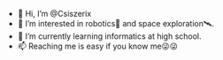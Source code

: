 - 👋 Hi, I’m @Csiszerix
- 👀 I’m interested in robotics🤖 and space exploration🛰️.
- 🌱 I’m currently learning informatics at high school.
- 📫 Reaching me is easy if you know me😜😜

